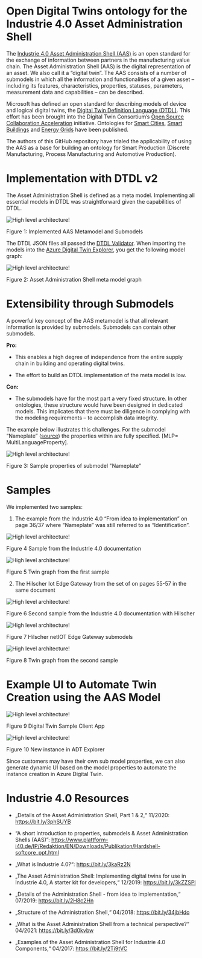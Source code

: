 # Open Digital Twins ontology for the Industrie 4.0 Asset Administration Shell

The [Industrie 4.0 Asset Administration Shell (AAS)](https://www.plattform-i40.de/IP/Redaktion/EN/Downloads/Publikation/Asset_Administration_Shell_Reading_Guide.html) is an open standard for the exchange of information between partners in the manufacturing value chain. The Asset Administration Shell (AAS) is the digital representation of an asset. We also call it a “digital twin”. The AAS consists of a number of submodels in which all the information and functionalities of a given asset – including its features, characteristics, properties, statuses, parameters, measurement data and capabilities – can be described.

Microsoft has defined an open standard for describing models of device and logical digital twins, the [Digital Twin Definition Language (DTDL)](https://github.com/Azure/opendigitaltwins-dtdl/blob/master/DTDL/v2/dtdlv2.md). This effort has been brought into the Digital Twin Consortium’s [Open Source Collaboration Acceleration](https://www.digitaltwinconsortium.org/hot-topics/open-source.htm) initiative. Ontologies for [Smart Cities](https://techcommunity.microsoft.com/t5/internet-of-things/smart-cities-ontology-for-digital-twins/ba-p/2166585), [Smart Buildings](https://techcommunity.microsoft.com/t5/internet-of-things/realestatecore-a-smart-building-ontology-for-digital-twins-is/ba-p/1914794) and [Energy Grids](https://techcommunity.microsoft.com/t5/internet-of-things/energy-grid-ontology-for-digital-twins-is-now-available/ba-p/2325134) have been published.  

The authors of this GitHub repository have trialed the applicability of using the AAS as a base for building an ontology for Smart Production (Discrete Manufacturing, Process Manufacturing and Automotive Production). 

# Implementation with DTDL v2

The Asset Administration Shell is defined as a meta model. Implementing all essential models in DTDL was straightforward given the capabilities of DTDL.  

![High level architecture!](Assets/images/Figure_1_Implemented_AAS_Metamodel_and_Submodels.png)

Figure 1: Implemented AAS Metamodel and Submodels 

The DTDL JSON files all passed the [DTDL Validator](https://github.com/Azure-Samples/DTDL-Validator). When importing the models into the [Azure Digital Twin Explorer](https://github.com/Azure-Samples/digital-twins-explorer), you get the following model graph: 

![High level architecture!](/Assets/images/Figure_2_Asset_Administration_Shell_meta_model_graph.png)

Figure 2: Asset Administration Shell meta model graph

# Extensibility through Submodels

A powerful key concept of the AAS metamodel is that all relevant information is provided by submodels. Submodels can contain other submodels.  

**Pro:**  

- This enables a high degree of independence from the entire supply chain in building and operating digital twins. 

- The effort to build an DTDL implementation of the meta model is low. 

**Con:**  

- The submodels have for the most part a very fixed structure. In other ontologies, these structure would have been designed in dedicated models. This implicates that there must be diligence in complying with the modeling requirements – to accomplish data integrity. 

The example below illustrates this challenges. For the submodel “Nameplate” ([source](https://www.plattform-i40.de/IP/Redaktion/DE/Downloads/Publikation/Submodel_Templates-Asset_Administration_Shell-digital_nameplate.pdf?__blob=publicationFile&v=2)) the properties within are fully specified. [MLP= MultiLanguageProperty]. 

![High level architecture!](/Assets/images/Figure_3_Sample_properties_of_submodel_Nameplate.png)

Figure 3: Sample properties of submodel "Nameplate"

# Samples

We implemented two samples: 

1. The example from the Industrie 4.0 “From idea to implementation” on page 36/37 where “Nameplate” was still referred to as “Identification”.   

![High level architecture!](/Assets/images/Figure_4_Sample_from_the_Industrie_40_documentation.png)

Figure 4 Sample from the Industrie 4.0 documentation 

![High level architecture!](/Assets/images/Figure_5_Twin_graph_from_the_first_sample.png)

Figure 5 Twin graph from the first sample

2. The Hilscher Iot Edge Gateway from the set of on pages 55-57 in the same document 

![High level architecture!](/Assets/images/Figure_6_Second_sample_from_the_Industrie_40_documentation_with_Hilscher.png)

Figure 6 Second sample from the Industrie 4.0 documentation with Hilscher 

![High level architecture!](/Assets/images/Figure_7_Hilscher_netIOT_Edge_Gateway_submodels.png)

Figure 7 Hilscher netIOT Edge Gateway submodels 

![High level architecture!](/Assets/images/Figure_8_Twin_graph_from_the_second_sample.png)

Figure 8 Twin graph from the second sample

# Example UI to Automate Twin Creation using the AAS Model

![High level architecture!](/Assets/images/Figure_9.png)

Figure 9 Digital Twin Sample Client App 


![High level architecture!](/Assets/images/Figure_10.png)

Figure 10 New instance in ADT Explorer 

Since customers may have their own sub model properties, we can also generate dynamic UI based on the model properties to automate the instance creation in Azure Digital Twin. 

# Industrie 4.0 Resources 

- „Details of the Asset Administration Shell, Part 1 & 2,“ 11/2020: https://bit.ly/3phSUYB  

- “A short introduction to properties, submodels & Asset Administration Shells (AAS)”:  https://www.plattform-i40.de/IP/Redaktion/EN/Downloads/Publikation/Hardshell-softcore_ppt.html  

- „What is Industrie 4.0?“: https://bit.ly/3kaRz2N  

- „The Asset Administration Shell: Implementing digital twins for use in Industrie 4.0, A starter kit for developers,“ 12/2019: https://bit.ly/3kZZSPl   

- „Details of the Administration Shell - from idea to implementation,“ 07/2019: https://bit.ly/2H8c2Hn  

- „Structure of the Administration Shell,“ 04/2018: https://bit.ly/34jbHdo 

- „What is the Asset Administration Shell from a technical perspective?“ 04/2021: https://bit.ly/3d0kvbw  

- „Examples of the Asset Administration Shell for Industrie 4.0 Components,“ 04/2017: https://bit.ly/2Ti9tVC  
